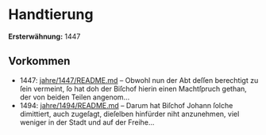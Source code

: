 # Handtierung

**Ersterwähnung:** 1447

## Vorkommen
- 1447: [jahre/1447/README.md](../jahre/1447/README.md) – Obwohl nun der Abt deſſen berechtigt zu ſein
vermeint, ſo hat doh der Biſchof hierin einen Machtſpruch
gethan, der von beiden Teilen angenom...
- 1494: [jahre/1494/README.md](../jahre/1494/README.md) – Darum hat Biſchof Johann ſolche dimittiert,
auch zugeſagt, dieſelben hinfürder niht anzunehmen, viel
weniger in der Stadt und auf der Freihe...
